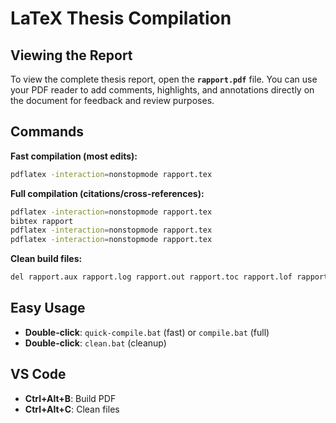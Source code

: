 # LaTeX Thesis Compilation

## Viewing the Report
To view the complete thesis report, open the **`rapport.pdf`** file. You can use your PDF reader to add comments, highlights, and annotations directly on the document for feedback and review purposes.

## Commands

**Fast compilation (most edits):**
```bash
pdflatex -interaction=nonstopmode rapport.tex
```

**Full compilation (citations/cross-references):**
```bash
pdflatex -interaction=nonstopmode rapport.tex
bibtex rapport
pdflatex -interaction=nonstopmode rapport.tex
pdflatex -interaction=nonstopmode rapport.tex
```

**Clean build files:**
```bash
del rapport.aux rapport.log rapport.out rapport.toc rapport.lof rapport.lot rapport.bbl rapport.brf rapport.maf rapport.mtc* rapport.synctex.gz
```

## Easy Usage
- **Double-click**: `quick-compile.bat` (fast) or `compile.bat` (full)
- **Double-click**: `clean.bat` (cleanup)

## VS Code
- **Ctrl+Alt+B**: Build PDF
- **Ctrl+Alt+C**: Clean files

